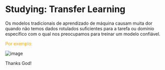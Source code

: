 # Studying: Transfer Learning

Os modelos tradicionais de aprendizado de máquina causam muita dor quando não temos dados rotulados suficientes para a tarefa ou domínio específico com o qual nos preocupamos para treinar um modelo confiável.


<font color="orange">Por exemplo:</font> 


![image](https://user-images.githubusercontent.com/69597971/171987271-09960699-5b4f-4b2e-93c2-07c7385e26ff.png)








Thanks God!
